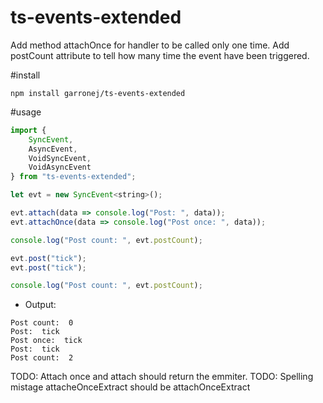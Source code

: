 # ts-events-extended

Add method attachOnce for handler to be called only one time.
Add postCount attribute to tell how many time the event have been triggered.

#install

````shell
npm install garronej/ts-events-extended
````

#usage

````JavaScript
import { 
    SyncEvent, 
    AsyncEvent, 
    VoidSyncEvent, 
    VoidAsyncEvent 
} from "ts-events-extended";

let evt = new SyncEvent<string>();

evt.attach(data => console.log("Post: ", data));
evt.attachOnce(data => console.log("Post once: ", data));

console.log("Post count: ", evt.postCount);

evt.post("tick");
evt.post("tick");

console.log("Post count: ", evt.postCount);

````
* Output:
````shell
Post count:  0
Post:  tick
Post once:  tick
Post:  tick
Post count:  2
````

TODO: Attach once and attach should return the emmiter.
TODO: Spelling mistage attacheOnceExtract should be attachOnceExtract

